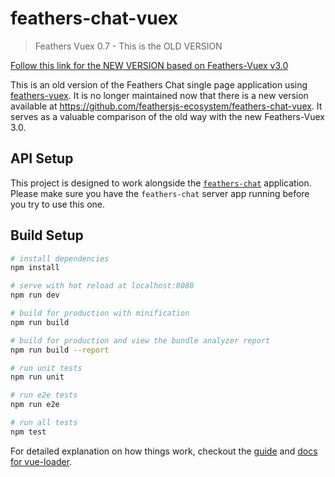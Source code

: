 # feathers-chat-vuex

> Feathers Vuex 0.7 - This is the OLD VERSION

[Follow this link for the NEW VERSION based on Feathers-Vuex v3.0](https://github.com/feathersjs-ecosystem/feathers-chat-vuex)

This is an old version of the Feathers Chat single page application using [feathers-vuex](https://github.com/feathersjs-ecosystem/feathers-vuex).  It is no longer maintained now that there is a new version available at https://github.com/feathersjs-ecosystem/feathers-chat-vuex.  It serves as a valuable comparison of the old way with the new Feathers-Vuex 3.0.

## API Setup
This project is designed to work alongside the [`feathers-chat`](https://github.com/feathersjs/feathers-chat) application.  Please make sure you have the `feathers-chat` server app running before you try to use this one.

## Build Setup

``` bash
# install dependencies
npm install

# serve with hot reload at localhost:8080
npm run dev

# build for production with minification
npm run build

# build for production and view the bundle analyzer report
npm run build --report

# run unit tests
npm run unit

# run e2e tests
npm run e2e

# run all tests
npm test
```

For detailed explanation on how things work, checkout the [guide](http://vuejs-templates.github.io/webpack/) and [docs for vue-loader](http://vuejs.github.io/vue-loader).
